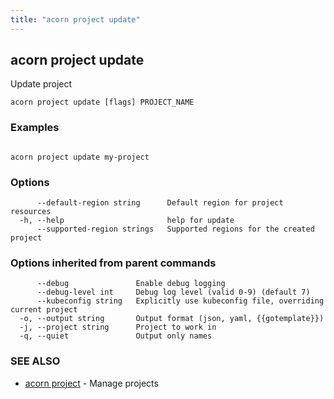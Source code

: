 ```yaml
---
title: "acorn project update"
---
```

## acorn project update

Update project

```
acorn project update [flags] PROJECT_NAME
```

### Examples

```

acorn project update my-project

```

### Options

```
      --default-region string      Default region for project resources
  -h, --help                       help for update
      --supported-region strings   Supported regions for the created project
```

### Options inherited from parent commands

```
      --debug               Enable debug logging
      --debug-level int     Debug log level (valid 0-9) (default 7)
      --kubeconfig string   Explicitly use kubeconfig file, overriding current project
  -o, --output string       Output format (json, yaml, {{gotemplate}})
  -j, --project string      Project to work in
  -q, --quiet               Output only names
```

### SEE ALSO

* [acorn project](acorn_project.md)	 - Manage projects

